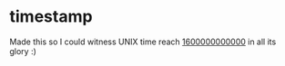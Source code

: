 # timestamp

Made this so I could witness UNIX time reach [1600000000000](https://www.reddit.com/r/linux/comments/iru6ag/unix_time_reaches_1600000000_today/) in all its glory :)
